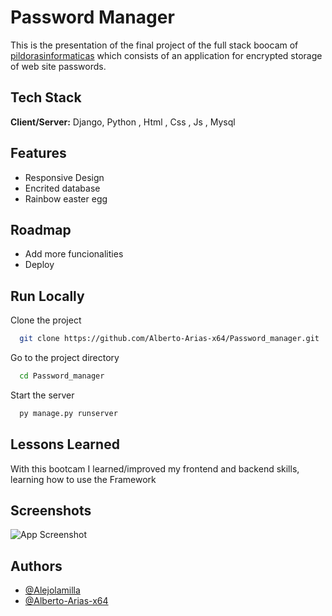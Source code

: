 
# Password Manager

This is the presentation of the final project of the full stack boocam of [pildorasinformaticas](https://www.youtube.com/watch?v=7XO1AzwkPPE) which consists of an application for encrypted storage of web site passwords. 


## Tech Stack

**Client/Server:**  Django, Python , Html , Css , Js , Mysql


## Features

- Responsive Design
- Encrited database
- Rainbow easter egg


## Roadmap

- Add more funcionalities
- Deploy

## Run Locally

Clone the project

```bash
  git clone https://github.com/Alberto-Arias-x64/Password_manager.git
```

Go to the project directory

```bash
  cd Password_manager
```

Start the server

```bash
  py manage.py runserver
```


## Lessons Learned

With this bootcam I learned/improved my frontend and backend skills, learning how to use the Framework 
## Screenshots

![App Screenshot](http://drive.google.com/uc?export=view&id=1_2NfaQSLm7zPj_lFWylRn-GYnkbGklb5)


## Authors

- [@Alejolamilla](https://github.com/Alejolamilla)
- [@Alberto-Arias-x64](https://github.com/Alberto-Arias-x64/Password_manager)
